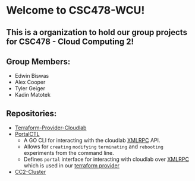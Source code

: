 # Welcome to CSC478-WCU! 
## This is a organization to hold our group projects for CSC478 - Cloud Computing 2!


## Group Members: 
 - Edwin Biswas
 - Alex Cooper
 - Tyler Geiger
 - Kadin Matotek 
 
 

## Repositories:

 - [Terraform-Provider-Cloudlab](https://github.com/csc478-wcu/terraform-provider-cloudlab)
 - [PortalCTL](https://github.com/csc478-wcu/portalctl)
   - A GO CLI for interacting with the cloudlab [XMLRPC](https://xmlrpc.com/) API. 
   - Allows for `creating` `modifying` `terminating` and `rebooting` experiments from the command line.
   - Defines `portal` interface for interacting with cloudlab over [XMLRPC](https://xmlrpc.com/) which is used in our [terraform provider](https://github.com/csc478-wcu/terraform-provider-cloudlab)
 - [CC2-Cluster](https://github.com/csc478-wcu/cc2-cluster)


